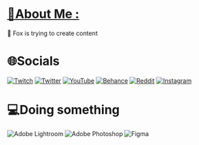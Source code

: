 # [💫About Me :](https://solo.to/hoser)
🦊 Fox is trying to create content

# 🌐Socials
[![Twitch](https://img.shields.io/badge/Twitch-%239146FF.svg?logo=Twitch&logoColor=white)](https://twitch.tv/hoserfx) [![Twitter](https://img.shields.io/badge/Twitter-%231DA1F2.svg?logo=Twitter&logoColor=white)](https://twitter.com/hoserfx) [![YouTube](https://img.shields.io/badge/YouTube-%23FF0000.svg?logo=YouTube&logoColor=white)](https://youtube.com/@hoseredits) [![Behance](https://img.shields.io/badge/Behance-1769ff?logo=behance&logoColor=white)](https://behance.net/hoser) [![Reddit](https://img.shields.io/badge/Reddit-%23FF4500.svg?logo=Reddit&logoColor=white)](https://reddit.com/user/hoserfx) [![Instagram](https://img.shields.io/badge/Instagram-%23E4405F.svg?logo=Instagram&logoColor=white)](https://instagram.com/hoserfx) 

# 💻Doing something
![Adobe Lightroom](https://img.shields.io/badge/Adobe%20Lightroom-31A8FF.svg?style=for-the-badge&logo=Adobe%20Lightroom&logoColor=white) ![Adobe Photoshop](https://img.shields.io/badge/adobephotoshop-%2331A8FF.svg?style=for-the-badge&logo=adobephotoshop&logoColor=white) ![Figma](https://img.shields.io/badge/figma-%23F24E1E.svg?style=for-the-badge&logo=figma&logoColor=white)

